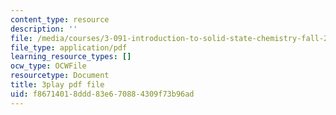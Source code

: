 ```yaml
---
content_type: resource
description: ''
file: /media/courses/3-091-introduction-to-solid-state-chemistry-fall-2018/f86714018ddd83e670884309f73b96ad_AqCz_b7VJK8.pdf
file_type: application/pdf
learning_resource_types: []
ocw_type: OCWFile
resourcetype: Document
title: 3play pdf file
uid: f8671401-8ddd-83e6-7088-4309f73b96ad
---
```

